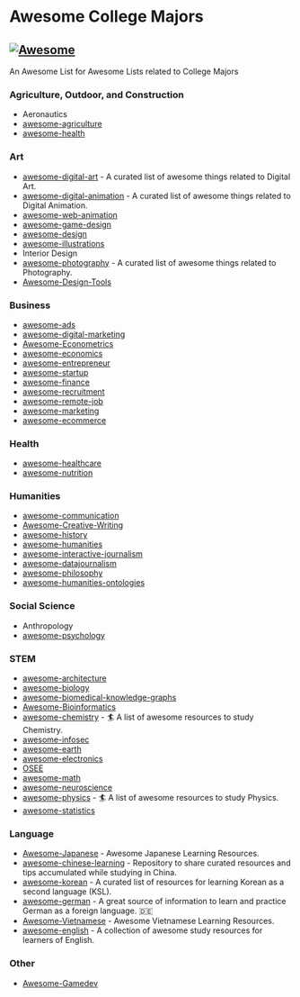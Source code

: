 # **Awesome College Majors** 

## [![Awesome](https://cdn.rawgit.com/sindresorhus/awesome/d7305f38d29fed78fa85652e3a63e154dd8e8829/media/badge.svg)](https://github.com/sindresorhus/awesome)

An Awesome List for Awesome Lists related to College Majors

### Agriculture, Outdoor, and Construction
- Aeronautics
- [awesome-agriculture](https://github.com/brycejohnston/awesome-agriculture)
- [awesome-health](https://github.com/prabhic/awesome-health)

### Art
- [awesome-digital-art](https://github.com/onlyduyy/awesome-digital-art) -  A curated list of awesome things related to Digital Art. 
- [awesome-digital-animation](https://github.com/onlyduyy/awesome-digital-animation) - A curated list of awesome things related to Digital Animation. 
- [awesome-web-animation](https://github.com/sergey-pimenov/awesome-web-animation)
- [awesome-game-design](https://github.com/Roobyx/awesome-game-design)
- [awesome-design](https://github.com/gztchan/awesome-design)
- [awesome-illustrations](https://github.com/MrPeker/awesome-illustrations)
- Interior Design
- [awesome-photography](https://github.com/onlyduyy/awesome-photography) - A curated list of awesome things related to Photography. 
- [Awesome-Design-Tools](https://github.com/goabstract/Awesome-Design-Tools)

### Business
- [awesome-ads](https://github.com/cenoura/awesome-ads)
- [awesome-digital-marketing](https://github.com/paulbradish/awesome-digital-marketing)
- [Awesome-Econometrics](https://github.com/DrSaadLa/Awesome-Econometrics)
- [awesome-economics](https://github.com/antontarasenko/awesome-economics)
- [awesome-entrepreneur](https://github.com/SunitRoy2703/awesome-entrepreneur)
- [awesome-startup](https://github.com/KrishMunot/awesome-startup)
- [awesome-finance](https://github.com/cedricIGV/awesome-finance)
- [awesome-recruitment](https://github.com/Sjamilla/awesome-recruitment/)
- [awesome-remote-job](https://github.com/lukasz-madon/awesome-remote-job)
- [awesome-marketing](https://github.com/ronakganatra/awesome-marketing)
- [awesome-ecommerce](https://github.com/jluterek/awesome-ecommerce)

### Health
- [awesome-healthcare](https://github.com/kakoni/awesome-healthcare)
- [awesome-nutrition](https://github.com/onlyduyy/awesome-nutrition)

### Humanities
- [awesome-communication](https://github.com/valdezm/awesome-communication)
- [Awesome-Creative-Writing](https://github.com/1stOriginal/Awesome-Creative-Writing)
- [awesome-history](https://github.com/codefordharma/awesome-history)
- [awesome-humanities](https://github.com/onlyduyy/awesome-humanities)
- [awesome-interactive-journalism](https://github.com/wbkd/awesome-interactive-journalism)
- [awesome-datajournalism](https://github.com/infoculture/awesome-datajournalism)
- [awesome-philosophy](https://github.com/HussainAther/awesome-philosophy)
- [awesome-humanities-ontologies](https://github.com/CLARIAH/awesome-humanities-ontologies)

### Social Science
- Anthropology
- [awesome-psychology](https://github.com/weeeBox/awesome-psychology)

### STEM
- [awesome-architecture](https://github.com/i5ar/awesome-architecture)
- [awesome-biology](https://github.com/raivivek/awesome-biology)
- [awesome-biomedical-knowledge-graphs](https://github.com/robert-haas/awesome-biomedical-knowledge-graphs)
- [Awesome-Bioinformatics](https://github.com/danielecook/Awesome-Bioinformatics)
- [awesome-chemistry](https://github.com/onlyduyy/awesome-chemistry) -  🏄 A list of awesome resources to study Chemistry. 
- [awesome-infosec](https://github.com/onlurking/awesome-infosec)
- [awesome-earth](https://github.com/philsturgeon/awesome-earth)
- [awesome-electronics](https://github.com/kitspace/awesome-electronics)
- [OSEE](https://github.com/Artoriuz/OSEE)
- [awesome-math](https://github.com/rossant/awesome-math)
- [awesome-neuroscience](https://github.com/analyticalmonk/awesome-neuroscience)
- [awesome-physics](https://github.com/imrehg/awesome-physics) -  🏄 A list of awesome resources to study Physics. 
- [awesome-statistics](https://github.com/dariubs/awesome-statistics)

### Language
- [Awesome-Japanese](https://github.com/yudataguy/Awesome-Japanese) - Awesome Japanese Learning Resources.
- [awesome-chinese-learning](https://github.com/thomashirtz/awesome-chinese-learning) -  Repository to share curated resources and tips accumulated while studying in China. 
- [awesome-korean](https://github.com/mariabnd/awesome-korean) - A curated list of resources for learning Korean as a second language (KSL). 
- [awesome-german](https://github.com/willianpaixao/awesome-german) - A great source of information to learn and practice German as a foreign language. 🇩🇪 
- [Awesome-Vietnamese](https://github.com/daihocmo/Awesome-Vietnamese) -  Awesome Vietnamese Learning Resources.
- [awesome-english](https://github.com/yvoronoy/awesome-english) -  A collection of awesome study resources for learners of English. 

### Other
- [Awesome-Gamedev](https://github.com/FronkonGames/Awesome-Gamedev)
